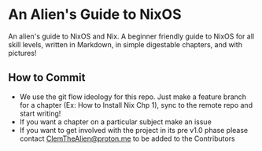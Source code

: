 # An Alien's Guide to NixOS

An alien's guide to NixOS and Nix. A beginner friendly guide to NixOS for all skill levels, written in Markdown, in simple digestable chapters, and with pictures!

## How to Commit
-   We use the git flow ideology for this repo. Just make a feature branch for a chapter (Ex: How to Install Nix Chp 1), sync to the remote repo and start writing!
-   If you want a chapter on a particular subject make an issue 
-   If you want to get involved with the project in its pre v1.0 phase please contact ClemTheAlien@proton.me to be added to the Contributors